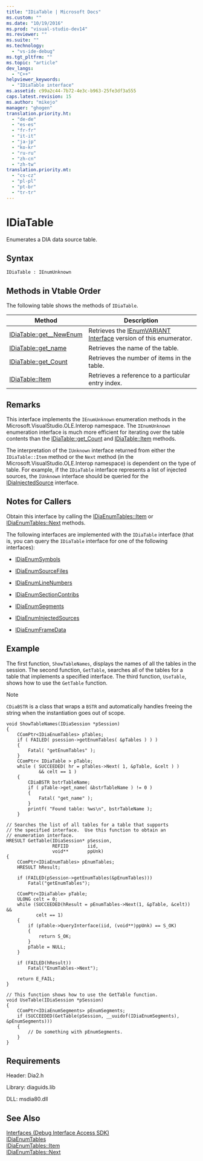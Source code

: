 ```yaml
---
title: "IDiaTable | Microsoft Docs"
ms.custom: ""
ms.date: "10/19/2016"
ms.prod: "visual-studio-dev14"
ms.reviewer: ""
ms.suite: ""
ms.technology: 
  - "vs-ide-debug"
ms.tgt_pltfrm: ""
ms.topic: "article"
dev_langs: 
  - "C++"
helpviewer_keywords: 
  - "IDiaTable interface"
ms.assetid: c99a2c44-7b72-4e3c-b963-25fe3df3a555
caps.latest.revision: 15
ms.author: "mikejo"
manager: "ghogen"
translation.priority.ht: 
  - "de-de"
  - "es-es"
  - "fr-fr"
  - "it-it"
  - "ja-jp"
  - "ko-kr"
  - "ru-ru"
  - "zh-cn"
  - "zh-tw"
translation.priority.mt: 
  - "cs-cz"
  - "pl-pl"
  - "pt-br"
  - "tr-tr"
---
```

# IDiaTable
Enumerates a DIA data source table.  
  
## Syntax  
  
```  
IDiaTable : IEnumUnknown  
```  
  
## Methods in Vtable Order  
 The following table shows the methods of `IDiaTable`.  
  
|Method|Description|  
|------------|-----------------|  
|[IDiaTable::get__NewEnum](../debug-interface-access/idiatable--get__newenum.md)|Retrieves the [IEnumVARIANT Interface](http://msdn.microsoft.com/en-us/139e3c93-faef-4003-9079-e0e94494db3e) version of this enumerator.|  
|[IDiaTable::get_name](../debug-interface-access/idiatable--get_name.md)|Retrieves the name of the table.|  
|[IDiaTable::get_Count](../debug-interface-access/idiatable--get_count.md)|Retrieves the number of items in the table.|  
|[IDiaTable::Item](../debug-interface-access/idiatable--item.md)|Retrieves a reference to a particular entry index.|  
  
## Remarks  
 This interface implements the `IEnumUnknown` enumeration methods in the Microsoft.VisualStudio.OLE.Interop namespace. The `IEnumUnknown` enumeration interface is much more efficient for iterating over the table contents than the [IDiaTable::get_Count](../debug-interface-access/idiatable--get_count.md) and [IDiaTable::Item](../debug-interface-access/idiatable--item.md) methods.  
  
 The interpretation of the `IUnknown` interface returned from either the `IDiaTable::Item` method or the `Next` method (in the Microsoft.VisualStudio.OLE.Interop namespace) is dependent on the type of table. For example, if the `IDiaTable` interface represents a list of injected sources, the `IUnknown` interface should be queried for the [IDiaInjectedSource](../debug-interface-access/idiainjectedsource.md) interface.  
  
## Notes for Callers  
 Obtain this interface by calling the [IDiaEnumTables::Item](../debug-interface-access/idiaenumtables--item.md) or [IDiaEnumTables::Next](../debug-interface-access/idiaenumtables--next.md) methods.  
  
 The following interfaces are implemented with the `IDiaTable` interface (that is, you can query the `IDiaTable` interface for one of the following interfaces):  
  
-   [IDiaEnumSymbols](../debug-interface-access/idiaenumsymbols.md)  
  
-   [IDiaEnumSourceFiles](../debug-interface-access/idiaenumsourcefiles.md)  
  
-   [IDiaEnumLineNumbers](../debug-interface-access/idiaenumlinenumbers.md)  
  
-   [IDiaEnumSectionContribs](../debug-interface-access/idiaenumsectioncontribs.md)  
  
-   [IDiaEnumSegments](../debug-interface-access/idiaenumsegments.md)  
  
-   [IDiaEnumInjectedSources](../debug-interface-access/idiaenuminjectedsources.md)  
  
-   [IDiaEnumFrameData](../debug-interface-access/idiaenumframedata.md)  
  
## Example  
 The first function, `ShowTableNames`, displays the names of all the tables in the session. The second function, `GetTable`, searches all of the tables for a table that implements a specified interface. The third function, `UseTable`, shows how to use the `GetTable` function.  
  
> [!NOTE]
>  `CDiaBSTR` is a class that wraps a `BSTR` and automatically handles freeing the string when the instantiation goes out of scope.  
  
```cpp#  
void ShowTableNames(IDiaSession *pSession)  
{  
    CComPtr<IDiaEnumTables> pTables;  
    if ( FAILED( psession->getEnumTables( &pTables ) ) )  
    {  
        Fatal( "getEnumTables" );  
    }  
    CComPtr< IDiaTable > pTable;  
    while ( SUCCEEDED( hr = pTables->Next( 1, &pTable, &celt ) )  
            && celt == 1 )  
    {  
        CDiaBSTR bstrTableName;  
        if ( pTable->get_name( &bstrTableName ) != 0 )  
        {  
            Fatal( "get_name" );  
        }  
        printf( "Found table: %ws\n", bstrTableName );  
    }  
  
// Searches the list of all tables for a table that supports  
// the specified interface.  Use this function to obtain an  
// enumeration interface.  
HRESULT GetTable(IDiaSession* pSession,  
                 REFIID       iid,  
                 void**       ppUnk)  
{  
    CComPtr<IDiaEnumTables> pEnumTables;  
    HRESULT hResult;  
  
    if (FAILED(pSession->getEnumTables(&pEnumTables)))  
        Fatal("getEnumTables");  
  
    CComPtr<IDiaTable> pTable;  
    ULONG celt = 0;  
    while (SUCCEEDED(hResult = pEnumTables->Next(1, &pTable, &celt)) &&  
           celt == 1)  
    {  
        if (pTable->QueryInterface(iid, (void**)ppUnk) == S_OK)  
        {  
            return S_OK;  
        }  
        pTable = NULL;  
    }  
  
    if (FAILED(hResult))  
        Fatal("EnumTables->Next");  
  
    return E_FAIL;  
}  
  
// This function shows how to use the GetTable function.  
void UseTable(IDiaSession *pSession)  
{  
    CComPtr<IDiaEnumSegments> pEnumSegments;  
    if (SUCCEEDED(GetTable(pSession, __uuidof(IDiaEnumSegments), &pEnumSegments)))  
    {  
        // Do something with pEnumSegments.  
    }  
}  
```  
  
## Requirements  
 Header: Dia2.h  
  
 Library: diaguids.lib  
  
 DLL: msdia80.dll  
  
## See Also  
 [Interfaces (Debug Interface Access SDK)](../debug-interface-access/interfaces--debug-interface-access-sdk-.md)   
 [IDiaEnumTables](../debug-interface-access/idiaenumtables.md)   
 [IDiaEnumTables::Item](../debug-interface-access/idiaenumtables--item.md)   
 [IDiaEnumTables::Next](../debug-interface-access/idiaenumtables--next.md)